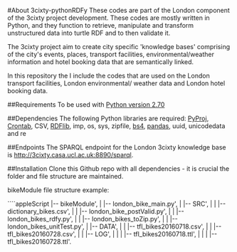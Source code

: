#About 3cixty-pythonRDFy
These codes are part of the London component of the 3cixty project development. These codes are mostly written in Python, and they function to retrieve, manipulate and transform unstructured data into turtle RDF and to then validate it. 

The 3cixty project aim to create city specific 'knowledge bases' comprising of the city's events, places, transport facilities, environmental/weather information and hotel booking data that are semantically linked.

In this repository the I include the codes that are used on the London transport facilities, London environmental/ weather data and London hotel booking data.

##Requirements
To be used with [Python version 2.70](https://www.python.org/downloads/release/python-2712)

##Dependencies
The following Python libraries are required:
[PyProj](https://pypi.python.org/pypi/pyproj), [Crontab](https://pypi.python.org/pypi/crontab/0.21.3), CSV, [RDFlib](https://pypi.python.org/pypi/crontab/0.21.3), imp, os, sys, zipfile, [bs4](https://www.crummy.com/software/BeautifulSoup/bs4/doc/), [pandas](http://pandas.pydata.org), uuid, unicodedata and re

##Endpoints
The SPARQL endpoint for the London 3cixty knowledge base is http://3cixty.casa.ucl.ac.uk:8890/sparql. 

##Installation
Clone this Github repo with all dependencies - it is crucial the folder and file structure are maintained.
<p>bikeModule file structure example: </p>
````appleScript
|-- bikeModule',
|   |-- london_bike_main.py',
|   |-- SRC',
|   |   |-- dictionary_bikes.csv',
|   |   |-- london_bike_postValid.py',
|   |   |-- london_bikes_rdfy.py',
|   |   |-- london_bikes_toZip.py',
|   |   |-- london_bikes_unitTest.py',
|   |-- DATA',
|   |   |-- tfl_bikes20160718.csv',
|   |   |-- tfl_bikes20160728.csv',
|   |   |-- LOG',
|   |   |   |-- tfl_bikes20160718.ttl',
|   |   |   |-- tfl_bikes20160728.ttl'.

